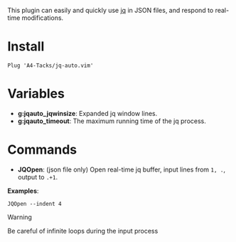 This plugin can easily and quickly use [jq] in JSON files,
and respond to real-time modifications.

[jq]: https://github.com/jqlang/jq

# Install
```vimscript
Plug 'A4-Tacks/jq-auto.vim'
```

# Variables
- **g:jqauto_jqwinsize**: Expanded jq window lines.
- **g:jqauto_timeout**: The maximum running time of the jq process.

# Commands
- **JQOpen**: (json file only) Open real-time jq buffer,
  input lines from `1, .`, output to `.+1`.

**Examples**:
```
JQOpen --indent 4
```

> [!WARNING]
> Be careful of infinite loops during the input process
